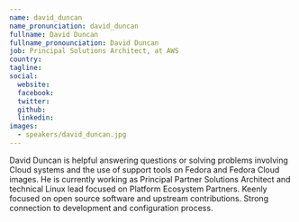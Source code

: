 ```yaml
---
name: david_duncan
name_pronunciation: david_duncan
fullname: David Duncan
fullname_pronounciation: David Duncan
job: Principal Solutions Architect, at AWS
country: 
tagline: 
social:
  website:
  facebook:
  twitter:
  github: 
  linkedin: 
images:
  - speakers/david_duncan.jpg
---
```


David Duncan is helpful answering questions or solving problems involving Cloud systems and the use of support tools on Fedora and Fedora Cloud images. He is currently working as Principal Partner Solutions Architect and technical Linux lead focused on Platform Ecosystem Partners. Keenly focused on open source software and upstream contributions. Strong connection to development and configuration process.